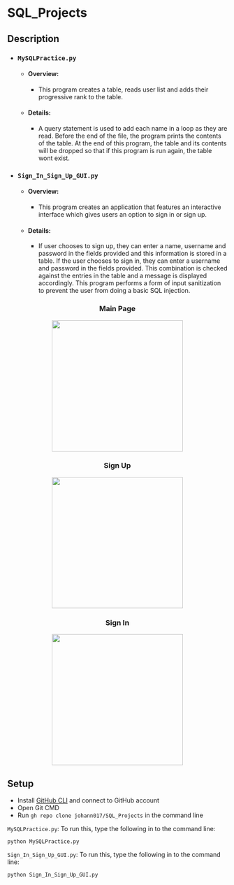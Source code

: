 # SQL_Projects

## Description
- ### `MySQLPractice.py`
  - #### Overview: 
    - This program creates a table, reads user list and adds their progressive rank to the table. 
  - #### Details: 
    - A query statement is used to add each name in a loop as they are read. Before the end of the file, the program prints the contents of the table. At the end of this program, the table and its contents will be dropped so that if this program is run again, the table wont exist.

- ### `Sign_In_Sign_Up_GUI.py`
  - #### Overview:
    - This program creates an application that features an interactive interface which gives users an option to sign in or sign up. 
  
  - #### Details:
    - If user chooses to sign up, they can enter a name, username and password in the fields provided and this information is stored in a table. If the user chooses to sign in, they can enter a username and password in the fields provided. This combination is checked against the entries in the table and a message is displayed accordingly. This program performs a form of input sanitization to prevent the user from doing a basic SQL injection.

<h3 align="center">Main Page</h3>
<p align="center">
  <img src="https://user-images.githubusercontent.com/57604319/125364574-994b2300-e327-11eb-9126-1a0655cf2d33.PNG" height = 300 width = 300/>
</p> 
  
<h3 align="center">Sign Up</h3>
<p align="center">
  <img src="https://user-images.githubusercontent.com/57604319/125364677-c0a1f000-e327-11eb-8a85-06d52236c761.PNG" height = 300 width = 300/>
</p>

<h3 align="center">Sign In</h3>
<p align="center">
  <img src="https://user-images.githubusercontent.com/57604319/125364694-c992c180-e327-11eb-824b-1bcec3cdd035.PNG" height = 300 width = 300/>
</p>

## Setup
- Install [GitHub CLI](https://cli.github.com/) and connect to GitHub account
- Open Git CMD
- Run `gh repo clone johann017/SQL_Projects` in the command line

`MySQLPractice.py`:
To run this, type the following in to the command line:
  ```
  python MySQLPractice.py
  ```


`Sign_In_Sign_Up_GUI.py`:
To run this, type the following in to the command line:
  ```
  python Sign_In_Sign_Up_GUI.py
  ```
